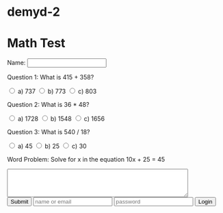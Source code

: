 # demyd-2
<!DOCTYPE html>
<html>
<body>
    <h1>Math Test</h1>
    <form>
        <label for="name">Name:</label>
        <input type="text" id="name" name="name" required>
        <p> Question 1: What is 415 + 358?</p>
        <label> 
            <input type="radio" name="q1" value="a"> a) 737
        </label>
        <label>
            <input type="radio" name="q1" value="b"> b) 773
        </label>
        <label>
            <input type="radio" name="q1" value="c"> c) 803
        </label>
        <p> Question 2: What is 36 * 48?</p>
        <label>
            <input type="radio" name="q2" value="a"> a) 1728
        </label>
        <label>
            <input type="radio" name="q2" value="b"> b) 1548
        </label>
        <label>
            <input type="radio" name="q2" value="c"> c) 1656
        </label>
       <p>Question 3: What is 540 / 18?</p>
        <label>
            <input type="radio" name="q3" value="a"> a) 45
        </label>
        <label>
            <input type="radio" name="q3" value="b"> b) 25
        </label>
        <label>
            <input type="radio" name="q3" value="c"> c) 30
        </label>
        <p>Word Problem: Solve for x in the equation 10x + 25 = 45</p>
        <textarea name="word_problem" rows="4" cols="50"></textarea><br>
        <button type="submit">Submit</button>
            <form action="login.php" method="post">
        <input type="text" name="username" placeholder="name or email" required>
        <input type="password" name="password" placeholder="password" required>
        <input type="submit" value="Login">
    </form>
    </form>
  </body>
</html>

